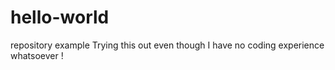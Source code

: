 # hello-world
repository example
Trying this out even though I have no coding experience whatsoever !
